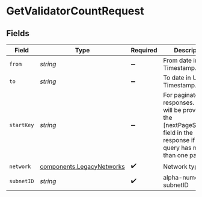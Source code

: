 # GetValidatorCountRequest


## Fields

| Field                                                                                                                                | Type                                                                                                                                 | Required                                                                                                                             | Description                                                                                                                          | Example                                                                                                                              |
| ------------------------------------------------------------------------------------------------------------------------------------ | ------------------------------------------------------------------------------------------------------------------------------------ | ------------------------------------------------------------------------------------------------------------------------------------ | ------------------------------------------------------------------------------------------------------------------------------------ | ------------------------------------------------------------------------------------------------------------------------------------ |
| `from`                                                                                                                               | *string*                                                                                                                             | :heavy_minus_sign:                                                                                                                   | From date in UNIX Timestamp.                                                                                                         | 1654819200                                                                                                                           |
| `to`                                                                                                                                 | *string*                                                                                                                             | :heavy_minus_sign:                                                                                                                   | To date in UNIX Timestamp.                                                                                                           | 1655424000                                                                                                                           |
| `startKey`                                                                                                                           | *string*                                                                                                                             | :heavy_minus_sign:                                                                                                                   | For paginated responses. Value will be provided in the [nextPageStartKey] field in the response if the query has more than one page. |                                                                                                                                      |
| `network`                                                                                                                            | [components.LegacyNetworks](../../models/components/legacynetworks.md)                                                               | :heavy_check_mark:                                                                                                                   | Network type                                                                                                                         | mainnet                                                                                                                              |
| `subnetID`                                                                                                                           | *string*                                                                                                                             | :heavy_check_mark:                                                                                                                   | alpha-numeric subnetID                                                                                                               |                                                                                                                                      |